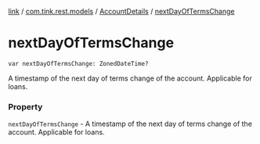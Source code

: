 [link](../../index.md) / [com.tink.rest.models](../index.md) / [AccountDetails](index.md) / [nextDayOfTermsChange](./next-day-of-terms-change.md)

# nextDayOfTermsChange

`var nextDayOfTermsChange: ZonedDateTime?`

A timestamp of the next day of terms change of the account. Applicable for loans.

### Property

`nextDayOfTermsChange` - A timestamp of the next day of terms change of the account. Applicable for loans.